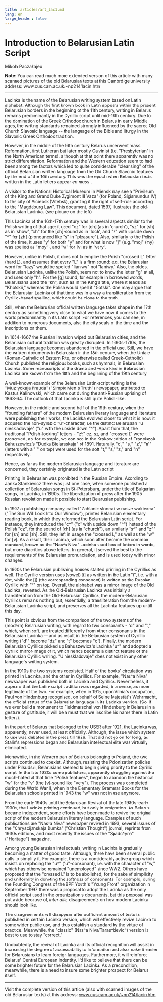```yaml
---
title: articles/art_lac1.md 
lang: en
large_header: false
---
```



<h1 id="introduction-to-belarusian-latin-script">Introduction to Belarusian Latin Script</h1>

Mikola Paczakajeu


<strong>Note:</strong> You can read much more extended version of this article with many scanned pictures of the old Belarusian texts at this Cambrdige university address: <a href="http://www.cus.cam.ac.uk/~np214/lacin.htm">www.cus.cam.ac.uk/~np214/lacin.htm</a>

<hr />

Lacinka is the name of the Belarusian writing system based on Latin alphabet. Although the first known book in Latin appears within the present Belarusian borders in the beginning of the 11th century, writing in Belarus remains predominantly in the Cyrillic script until mid-16th century. Due to the domination of the Greek Orthodox church in Belarus in early Middle ages, the writing standards remained strongly influenced by the sacred Old Church Slavonic language -- the language of the Bible and liturgy in the Slavonic Greek Orthodox tradition.


However, in the middle of the 16th century Belarus underwent mass Reformation, first Lutheran but later mostly Calvinist (i.e. "Presbyterian" in the North American terms), although at that point there apparently was no strict differentiation. Reformation and the Western education seem to had been among the factors which led to quite considerable "cleansing" of the official Belarusian written language from the Old Church Slavonic features by the end of the 16th century. This was the epoch when Belarusian texts written in the Latin letters appear  *en mass* .


A visitor to the National Historical Museum in Miensk may see a "Privileum of the King and Grand Duke Zygimont III Vaza" (for Poland, Sigismundus IV) to the city of Viciebsk (Vitebsk), granting it the right of self-rule according to the "Magdeburg Law". This document, dated 1597, illustrates the old-Belarusian Lacinka. (see picture on the left)


This Lacinka of the 16th-17th century was in several aspects similar to the Polish writing of that age: it used "cz" for [ch] (as in 'church'), "sz" for [sh] as in 'show', "ch" for the [ch]-sound as in 'loch', and "z" with upside down "^" for [zh] (pronounced like "s" in "pleasure"). Also, similarly to the Polish of the time, it uses "y" for both "y" and for what is now "j" (e.g. "moj" (my) was spelled as "moy"), and "w" for [v] as in 'very'.


However, unlike in Polish, it does not to employ the Polish "crossed L" letter (hard L), and assumes that every "L" is a firm sound: e.g. the Belarusian word for "lazy" would be spelled "lianiwy" not "laniwy." Also, the oldest Belarusian Lacinka, unlike the Polish, seem not to know the letter "g" at all, and uses only "h". For the [g] sound, for example in borrowed words, Belarusians used the "kh", such as in the King's title, where it reads as "Khotskii," whereas the Polish would spell it "Gotski". One may argue that the Belarusian Lacinka of that time was in a way a transliteration from the Cyrillic-based spelling, which could be close to the truth.


Still, when the Belarusian official written language takes shape in the 17th century as something very close to what we have now, it comes to the world predominantly in its Latin script. For references, you can see, in addition to numerous documents, also the city seals of the time and the inscriptions on them.


In 1654-1667 the Russian invasion wiped out Belarusian cities, and the Belarusian cultural tradition was greatly disrupted. In 1690s-1710s, the Belarusian language becomes abandoned in the official use. Still, we have the written documents in Belarusian in the 18th century, when the Uniate (Roman-Catholic of Eastern Rite, or otherwise called Greek-Catholic) Church published the religious books, such as hymnals, in Belarusian Lacinka. Some manuscripts of the drama and verse kind in Belarusian Lacinka are known from the 18th and the beginning of the 19th century.


A well-known example of the Belarusian Latin-script writing is the "Muz^yckaja Prauda" ("Simple Men's Truth") newspaper, attributed to Kastus Kalinowski, which came out during the anti-Russian uprising of 1863-64. The outlook of that Lacinka is still quite Polish-like.


However, in the middle and second half of the 19th century, when the "founding fathers" of the modern Belarusian literary language and literature were publishing their works, the Lacinka evolved closer to what it is now: it acquired the non-syllabic "u"-character, i.e the distinct Belarusian "u nieskladovaje" ("u" with the upside down "^"). Apart from that, the traditional "Polish-looking" letters - "z^," cz, sz, and "crossed L" were preserved, as, for example, we can see in the Krakow edition of Franciszak Bahuszewicz's "Dudka Bielaruskaja" of 1891. Naturally, "c'," "s'," "z'," "n'" (letters with a "`" on top) were used for the soft "t," "s," "z," and "n" respectively.


Hence, as far as the modern Belarusian language and literature are concerned, they certainly originated in the Latin script.


Printing in Belarusian was prohibited in the Russian Empire. Acording to Janka Stankievicz there was just one case, when someone published a collection of Belarusian songs in St-Petersburg, under the title of Bulgarian songs, in Lacinka, in 1890s. The liberalization of press after the 1905 Russian revolution made it possible to start Belarusian publishing.


In 1907 a publishing company, called "Zahlanie slonca i w nasze wakienca" ("The Sun Will Look Into Our Window"), printed Belarusian elementary reading book, in which they reformed the Belarusian Latin script. For instance, they introduced the "c^" ("c" with upside down "^") instead of the Polish "cz", for the sound of [ch] (as in "church"), an similarly "s^" and "z^" for [sh] and [zh]. Still, they left in usage the "crossed L," as well as the "w" for [v]. As a result, their Lacinka, which soon after became the common standard, known as the "Nas^a Niva" Lacinka used less of letters in words, but more diacritics above letters. In general, it served the best to the requirements of the Belarusian pronunciation, and is used today with minor changes.


In 1900s the Belarusian publishing houses started printing in the Cyrillics as well. The Cyrillic version uses (vowel) [i] as written in the Latin "i", i.e. with a dot, while the [j] (the corresponding consonant) is written as the Russian Cyrillic with "^" on top. Overall, the alphabet was a mirror image of the Old Lacinka, reverted. As the Old-Belarusian Lacinka was initially a transliteration from the Old-Belarusian Cyrillics, the modern-Belarusian Cyrillics remains nothing but, essentially, a transliteration from the modern-Belarusian Lacinka script, and preserves all the Lactinka features up untill this day.


This point is obvious from the comparison of the two systems of the (modern) Belarusian writing, with regard to two consonants - "d" and "t," which, when soft, are treated differently from other comsonants in the Belarusian Lacinka -- and as result in the Belarusian system of Cyrillic writing ("d'" become "dz" and "t" becomes "c"). Finally, the modern Belarusian Cyrillics picked up Bahuszewicz's Lacinka "u^" and adopted a Cyrillic mirror-image of it, which hence became a distinct feature of the Belarusian Cyrillic writing. "U nieskladovaje" does not exist in any other language's writing system.


In the 1910s the two systems coexisted. Half of the books' circulation was printed in Lacinka, and the other in Cyrillics. For example, "Nas^a Niva" newspaper was published both in Lacinka and Cyrillics. Nevertheless, it appears that the Latin-script tradition was regarded, in a sense, as more legitimate of the two. For example, when in 1915, upon Vilnia's occupation, Paul von Hindenburg recognized, on behalf of Seine Majestät's Wehrmacht, the official status of the Belarusian language in its Lacinka version. (So, if we ever build a monument to Fieldmarschal von Hindenburg in Belarus in a gesture of gratitude, it will be a must that we inscribe his name there in Latin letters).


In the part of Belarus that belonged to the USSR after 1921, the Lacinka was, apparently, never used, at least officially. Although, the issue which system to use was debated in the press till 1926. That did not go on for long, as Stalin's repressions began and Belarusian intellectual elite was virtually eliminated.


Menawhile, in the Western part of Belarus belonging to Poland, the two scripts continued to coexist. Although, resisting the Polonization policies under Pilsudski, Belarusians seemed to begin giving priority to the Cyrillic script. In the late 1930s some publishers, apparently struggling against the much-hated at that time "Polish features", began to abandon the historical "w" for the "v" (the [v]-sound like "very"). The process was completed during the World War II, when in the Elementary Grammar Books for the Belarusian schools printed in 1943 the "w" was not in use anymore.


From the early 1940s until the Belarusian Revival of the late 1980s-early 1990s, the Lacinka printing continued, but only in emigration. As Belarus became independent, some efforts have been made to revive the original script of the modern Belarusian literary language. Examples of such publications are "Nas^a Niva" newspaper revived in 1993, several issues of the "Chryscijanskaja Dumka" ("Christian Thought") journal, reprints from 1930s editions, and most recently the issues of the "Spadc^yna" ("Heritage") magazine.


Among young Belarusian intellectuals, writing in Lacinka is gradually becoming a matter of good taste. Although, there have been several public calls to simplify it. For example, there is a considerably active group which insists on replacing the "u^" ("u"-consonant), i.e. with the character of "w," which has otherwise remained "unemployed" since WW2. Others have proposed that the "crossed L" is to be abolished, for the sake of simplicity and uniformity in denoting the softness of consonants. For example, during the Founding Congress of the BPF Youth's "Young Front" organization in September 1997 there was a proposal to adopt the Lacinka as the only official script used in the organization's documents, but this proposal was put aside because of,  *inter alia,*  disagreements on how modern Lacinka should look like.


The disagreements will disappear after sufficient amount of texts is published in certain Lacinka version, which will effectively revive Lacinka to some wider public use, and thus establish a standard by the virtue of practice. Meanwhile, the "classic" (Nas^a Niva/Taras^kievic^) version is best to use to stay "correct."


Undoubtedly, the revival of Lacinka and its official recognition will assist in increasing the degree of accessability to information and also make it easier for Belarusians to learn foreign languages. Furthermore, it will reinforce Belarus' Central European indentity. I'd like to believe that there can be some brighter future for the Belarusian Lacinka. As a precondition, meanwhile, there is a need to insure some brighter prospect for Belarus itself.

<hr />

Visit the complete version of this article (also with scanned images of the old Belarusian texts) at this address: <a href="http://www.cus.cam.ac.uk/~np214/lacin.htm">www.cus.cam.ac.uk/~np214/lacin.htm</a>
